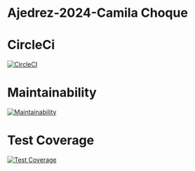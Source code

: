 # Ajedrez-2024-Camila Choque

# CircleCi
[![CircleCI](https://dl.circleci.com/status-badge/img/gh/um-computacion-tm/ajedrez-2024-Camila-Choque/tree/main.svg?style=svg)](https://dl.circleci.com/status-badge/redirect/gh/um-computacion-tm/ajedrez-2024-Camila-Choque/tree/main) 

# Maintainability
[![Maintainability](https://api.codeclimate.com/v1/badges/9b04e8c4e73e80f86f57/maintainability)](https://codeclimate.com/github/um-computacion-tm/ajedrez-2024-Camila-Choque/maintainability)

# Test Coverage
[![Test Coverage](https://api.codeclimate.com/v1/badges/9b04e8c4e73e80f86f57/test_coverage)](https://codeclimate.com/github/um-computacion-tm/ajedrez-2024-Camila-Choque/test_coverage)